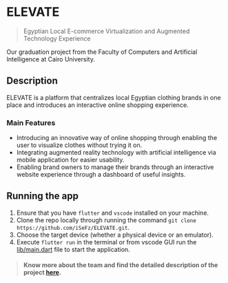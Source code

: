 # ELEVATE
> Egyptian Local E-commerce Virtualization and Augmented Technology Experience  

Our graduation project from the Faculty of Computers and Artificial Intelligence at Cairo University.

## Description
ELEVATE is a platform that centralizes local Egyptian clothing brands in one place and introduces an interactive online shopping experience.

### Main Features
* Introducing an innovative way of online shopping through enabling the user to visualize clothes without trying it on.
* Integrating augmented reality technology with artificial intelligence via mobile application for easier usability.
* Enabling brand owners to manage their brands through an interactive website experience through a dashboard of useful insights.

## Running the app
1. Ensure that you have `flutter` and `vscode` installed on your machine.
2. Clone the repo locally through running the command `git clone https://github.com/iSeFz/ELEVATE.git`.
3. Choose the target device (whether a physical device or an emulator).
4. Execute `flutter run` in the terminal or from vscode GUI run the [lib/main.dart](https://github.com/iSeFz/ELEVATE/blob/main/lib/main.dart) file to start the application.

> #### Know more about the team and find the detailed description of the project [here](https://bit.ly/ELEVATE-GP).
